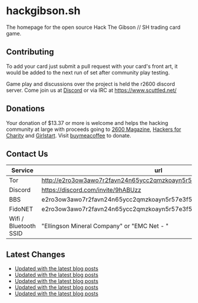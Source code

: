 # hackgibson.sh
The homepage for the open source Hack The Gibson // SH trading card game.


## Contributing

To add your card just submit a pull request with your card's front art, it would be added to the next run of set after community play testing.

Game play and discussions over the project is held the r2600 discord server. Come join us at [Discord](https://discord.com/invite/9hABUzz) or via IRC at https://www.scuttled.net/


## Donations

Your donation of $13.37 or more is welcome and helps the hacking community at large with proceeds going to [2600 Magazine](https://2600.com/), [Hackers for Charity](https://hackersforcharity.org) and [Girlstart](https://girlstart.org).  Visit [buymeacoffee](https://www.buymeacoffee.com/hackgibson.sh) to donate.


## Contact Us

Service | url
-|-
Tor | http://e2ro3ow3awo7r2favn24n65ycc2qmzkoayn5r57e3f56nvjwdcgg32ad.onion
Discord | https://discord.com/invite/9hABUzz
BBS | e2ro3ow3awo7r2favn24n65ycc2qmzkoayn5r57e3f56nvjwdcgg32ad.onion:23
FidoNET | e2ro3ow3awo7r2favn24n65ycc2qmzkoayn5r57e3f56nvjwdcgg32ad.onion:24554
Wifi / Bluetooth SSID | "Ellingson Mineral Company" or "EMC Net - <fidonet address>"

## Latest Changes
<!-- BLOG-POST-LIST:START -->
- [Updated with the latest blog posts](https://github.com/DFW2600/hackgibson.sh/commit/e7d105ebaa9b584e74536c66a72123e055946faf)
- [Updated with the latest blog posts](https://github.com/DFW2600/hackgibson.sh/commit/aea75ced992a5e84429184c86102e8cb7ba14a49)
- [Updated with the latest blog posts](https://github.com/DFW2600/hackgibson.sh/commit/825b421dddcf029fbf074d9559bd48c8d1185266)
- [Updated with the latest blog posts](https://github.com/DFW2600/hackgibson.sh/commit/b9a7c7eccbf8fc6c939e513dc4e0d0223b9ef416)
- [Updated with the latest blog posts](https://github.com/DFW2600/hackgibson.sh/commit/70d726751e167b237862ac8ee0fc6a1ab1231eb4)
<!-- BLOG-POST-LIST:END -->
